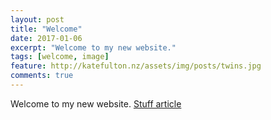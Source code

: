 ```yaml
---
layout: post
title: "Welcome"
date: 2017-01-06
excerpt: "Welcome to my new website."
tags: [welcome, image]
feature: http://katefulton.nz/assets/img/posts/twins.jpg
comments: true
---
```


Welcome to my new website. [Stuff article](http://www.stuff.co.nz/national/politics/88165639/nelson-city-councillor-kate-fulton-to-bid-for-green-partys-west-coasttasman-seat)
